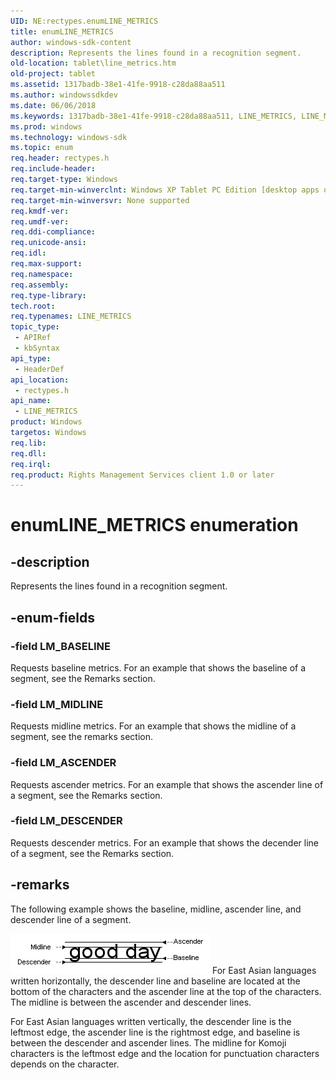 ```yaml
---
UID: NE:rectypes.enumLINE_METRICS
title: enumLINE_METRICS
author: windows-sdk-content
description: Represents the lines found in a recognition segment.
old-location: tablet\line_metrics.htm
old-project: tablet
ms.assetid: 1317badb-38e1-41fe-9918-c28da88aa511
ms.author: windowssdkdev
ms.date: 06/06/2018
ms.keywords: 1317badb-38e1-41fe-9918-c28da88aa511, LINE_METRICS, LINE_METRICS enumeration [Tablet PC], LM_ASCENDER, LM_BASELINE, LM_DESCENDER, LM_MIDLINE, enumLINE_METRICS, rectypes/LINE_METRICS, rectypes/LM_ASCENDER, rectypes/LM_BASELINE, rectypes/LM_DESCENDER, rectypes/LM_MIDLINE, tablet.line_metrics
ms.prod: windows
ms.technology: windows-sdk
ms.topic: enum
req.header: rectypes.h
req.include-header: 
req.target-type: Windows
req.target-min-winverclnt: Windows XP Tablet PC Edition [desktop apps only]
req.target-min-winversvr: None supported
req.kmdf-ver: 
req.umdf-ver: 
req.ddi-compliance: 
req.unicode-ansi: 
req.idl: 
req.max-support: 
req.namespace: 
req.assembly: 
req.type-library: 
tech.root: 
req.typenames: LINE_METRICS
topic_type:
 - APIRef
 - kbSyntax
api_type:
 - HeaderDef
api_location:
 - rectypes.h
api_name:
 - LINE_METRICS
product: Windows
targetos: Windows
req.lib: 
req.dll: 
req.irql: 
req.product: Rights Management Services client 1.0 or later
---
```


# enumLINE_METRICS enumeration


## -description



Represents the lines found in a recognition segment.




## -enum-fields




### -field LM_BASELINE

Requests baseline metrics. For an example that shows the baseline of a segment, see the Remarks section.


### -field LM_MIDLINE

Requests midline metrics. For an example that shows the midline of a segment, see the remarks section.


### -field LM_ASCENDER

Requests ascender metrics. For an example that shows the ascender line of a segment, see the Remarks section.


### -field LM_DESCENDER

Requests descender metrics. For an example that shows the decender line of a segment, see the Remarks section.


## -remarks



The following example shows the baseline, midline, ascender line, and descender line of a segment.

<img alt="Illustration showing components of line metrics" border="" src="./images/af81489d-317e-499e-a78b-702519efe530.gif"/>
For East Asian languages written horizontally, the descender line and baseline are located at the bottom of the characters and the ascender line at the top of the characters. The midline is between the ascender and descender lines.

For East Asian languages written vertically, the descender line is the leftmost edge, the ascender line is the rightmost edge, and baseline is between the descender and ascender lines. The midline for Komoji characters is the leftmost edge and the location for punctuation characters depends on the character.



